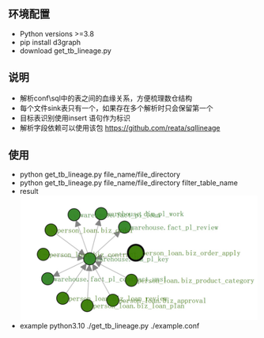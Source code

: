 ## 环境配置
 + Python versions >=3.8
 + pip install d3graph
 + download get_tb_lineage.py

## 说明
 + 解析conf\sql中的表之间的血缘关系，方便梳理数仓结构
 + 每个文件sink表只有一个，如果存在多个解析时只会保留第一个
 + 目标表识别使用insert 语句作为标识
 + 解析字段依赖可以使用该包 https://github.com/reata/sqllineage

## 使用
 + python get_tb_lineage.py file_name/file_directory
 + python get_tb_lineage.py file_name/file_directory filter_table_name
 + result 
    ![表关系](/table_graph.jpg "表关系图")
 + example python3.10 ./get_tb_lineage.py ./example.conf